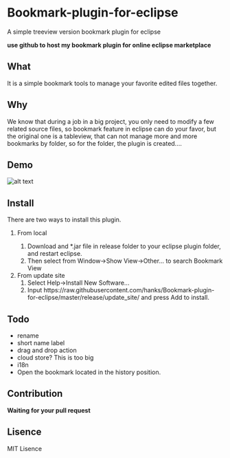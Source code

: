 Bookmark-plugin-for-eclipse
===========================

A simple treeview version bookmark plugin for eclipse

**use github to host my bookmark plugin for online eclipse marketplace**

## What
It is a simple bookmark tools to manage your favorite edited files together.

## Why
We know that during a job in a big project, you only need to modify a few related source files, so bookmark feature in eclipse can do your favor, but the original one
is a tableview, that can not manage more and more bookmarks by folder, so for
the folder, the plugin is created....

## Demo
![alt text][demo]

[demo]: https://raw.githubusercontent.com/hanks/Bookmark-plugin-for-eclipse/master/resources/demo.gif "demo"

## Install
There are two ways to install this plugin.

<ol>
  <li>From local</li>
    <ol>
      <li>Download and *.jar file in release folder to your eclipse plugin folder, and restart eclipse.</li>
      <li>Then select from Window->Show View->Other... to search Bookmark View</li>
    </ol>
  <li>From update site
    <ol>
      <li>Select Help->Install New Software...</li>
      <li>Input <a>https://raw.githubusercontent.com/hanks/Bookmark-plugin-for-eclipse/master/release/update_site/</a> and press Add to install.
  </li>
    </ol>
  </li>
</ol>

## Todo
* rename
* short name label
* drag and drop action
* cloud store? This is too big
* i18n
* Open the bookmark located in the history position.

## Contribution
**Waiting for your pull request**

## Lisence
MIT Lisence
